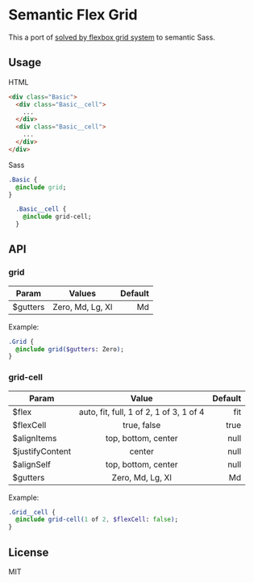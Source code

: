 # Semantic Flex Grid

This a port of [solved by flexbox grid system](http://philipwalton.github.io/solved-by-flexbox/demos/grids/)
to semantic Sass.

## Usage

HTML

```html
<div class="Basic">
  <div class="Basic__cell">
    ...
  </div>
  <div class="Basic__cell">
    ...
  </div>
</div>
```

Sass

```sass
.Basic {
  @include grid;
}

  .Basic__cell {
    @include grid-cell;
  }
```

## API

### grid

| Param | Values | Default |
| ----- |:------:| -------:|
| $gutters | Zero, Md, Lg, Xl | Md |

Example:

```sass
.Grid {
  @include grid($gutters: Zero);
}
```

### grid-cell

| Param | Value | Default |
| ----- |:------:| -------:|
| $flex | auto, fit, full, 1 of 2, 1 of 3, 1 of 4 | fit |
| $flexCell | true, false | true |
| $alignItems | top, bottom, center | null |
| $justifyContent | center | null |
| $alignSelf | top, bottom, center | null |
| $gutters | Zero, Md, Lg, Xl | Md |

Example:

```sass
.Grid__cell {
  @include grid-cell(1 of 2, $flexCell: false);
}
```

## License

MIT